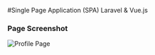 #Single Page Application (SPA) Laravel & Vue.js

### Page Screenshot
![Profile Page](https://user-images.githubusercontent.com/45310176/72203353-052f9f80-3495-11ea-9c2e-c46107c97325.jpg)
